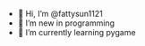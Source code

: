 - 👋 Hi, I’m @fattysun1121
- 👀 I’m new in programming
- 🌱 I’m currently learning pygame

<!---
fattysun1121/fattysun1121 is a ✨ special ✨ repository because its `README.md` (this file) appears on your GitHub profile.
You can click the Preview link to take a look at your changes.
--->
